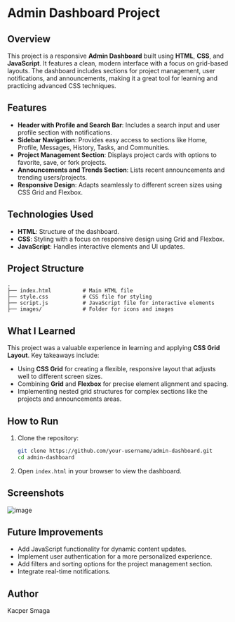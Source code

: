 # Admin Dashboard Project

## Overview

This project is a responsive **Admin Dashboard** built using **HTML**, **CSS**, and **JavaScript**. It features a clean, modern interface with a focus on grid-based layouts. The dashboard includes sections for project management, user notifications, and announcements, making it a great tool for learning and practicing advanced CSS techniques.

## Features

- **Header with Profile and Search Bar**: Includes a search input and user profile section with notifications.
- **Sidebar Navigation**: Provides easy access to sections like Home, Profile, Messages, History, Tasks, and Communities.
- **Project Management Section**: Displays project cards with options to favorite, save, or fork projects.
- **Announcements and Trends Section**: Lists recent announcements and trending users/projects.
- **Responsive Design**: Adapts seamlessly to different screen sizes using CSS Grid and Flexbox.

## Technologies Used

- **HTML**: Structure of the dashboard.
- **CSS**: Styling with a focus on responsive design using Grid and Flexbox.
- **JavaScript**: Handles interactive elements and UI updates.

## Project Structure

```
.
├── index.html          # Main HTML file
├── style.css           # CSS file for styling
├── script.js           # JavaScript file for interactive elements
├── images/             # Folder for icons and images
```

## What I Learned

This project was a valuable experience in learning and applying **CSS Grid Layout**. Key takeaways include:

- Using **CSS Grid** for creating a flexible, responsive layout that adjusts well to different screen sizes.
- Combining **Grid** and **Flexbox** for precise element alignment and spacing.
- Implementing nested grid structures for complex sections like the projects and announcements areas.

## How to Run

1. Clone the repository:
   ```bash
   git clone https://github.com/your-username/admin-dashboard.git
   cd admin-dashboard
   ```

2. Open `index.html` in your browser to view the dashboard.

## Screenshots

![image](https://github.com/user-attachments/assets/e1b18925-f409-4851-b581-ace0201bae5c)


## Future Improvements

- Add JavaScript functionality for dynamic content updates.
- Implement user authentication for a more personalized experience.
- Add filters and sorting options for the project management section.
- Integrate real-time notifications.

## Author

Kacper Smaga

